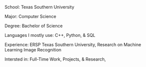 School: Texas Southern University

Major: Computer Science

Degree: Bachelor of Science

Languages I mostly use: C++, Python, & SQL

Experience: ERSP Texas Southern University, Research on Machine Learning Image Recognition

Intersted in:
Full-Time Work,
Projects, &
Research,
